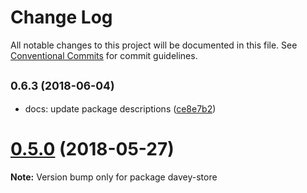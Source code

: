 # Change Log

All notable changes to this project will be documented in this file.
See [Conventional Commits](https://conventionalcommits.org) for commit guidelines.

<a name="0.6.3"></a>
## <small>0.6.3 (2018-06-04)</small>

* docs: update package descriptions ([ce8e7b2](https://github.com/ifyoumakeit/davey/commit/ce8e7b2))




<a name="0.5.0"></a>
# [0.5.0](https://github.com/ifyoumakeit/davey/compare/v0.4.5...v0.5.0) (2018-05-27)




**Note:** Version bump only for package davey-store
